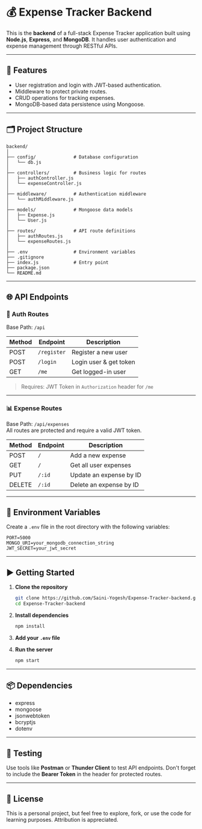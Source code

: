 # 💰 Expense Tracker Backend

This is the **backend** of a full-stack Expense Tracker application built using **Node.js**, **Express**, and **MongoDB**. It handles user authentication and expense management through RESTful APIs.

---

## 🚀 Features

- User registration and login with JWT-based authentication.
- Middleware to protect private routes.
- CRUD operations for tracking expenses.
- MongoDB-based data persistence using Mongoose.

---

## 🗂️ Project Structure

```
backend/
│
├── config/              # Database configuration
│   └── db.js
│
├── controllers/         # Business logic for routes
│   ├── authController.js
│   └── expenseController.js
│
├── middleware/          # Authentication middleware
│   └── authMiddleware.js
│
├── models/              # Mongoose data models
│   ├── Expense.js
│   └── User.js
│
├── routes/              # API route definitions
│   ├── authRoutes.js
│   └── expenseRoutes.js
│
├── .env                 # Environment variables
├── .gitignore
├── index.js             # Entry point
├── package.json
└── README.md
```

---

## 🌐 API Endpoints

### 🔐 Auth Routes

Base Path: `/api`

| Method | Endpoint    | Description            |
|--------|-------------|------------------------|
| POST   | `/register` | Register a new user    |
| POST   | `/login`    | Login user & get token |
| GET    | `/me`       | Get logged-in user     |

> Requires: JWT Token in `Authorization` header for `/me`

---

### 📊 Expense Routes

Base Path: `/api/expenses`  
All routes are protected and require a valid JWT token.

| Method | Endpoint     | Description              |
|--------|--------------|--------------------------|
| POST   | `/`          | Add a new expense        |
| GET    | `/`          | Get all user expenses    |
| PUT    | `/:id`       | Update an expense by ID  |
| DELETE | `/:id`       | Delete an expense by ID  |

---

## 🔐 Environment Variables

Create a `.env` file in the root directory with the following variables:

```env
PORT=5000
MONGO_URI=your_mongodb_connection_string
JWT_SECRET=your_jwt_secret
```

---

## ▶️ Getting Started

1. **Clone the repository**
   ```bash
   git clone https://github.com/Saini-Yogesh/Expense-Tracker-backend.git
   cd Expense-Tracker-backend
   ```

2. **Install dependencies**
   ```bash
   npm install
   ```

3. **Add your `.env` file**

4. **Run the server**
   ```bash
   npm start
   ```

---

## 📦 Dependencies

- express
- mongoose
- jsonwebtoken
- bcryptjs
- dotenv

---

## 🧪 Testing

Use tools like **Postman** or **Thunder Client** to test API endpoints. Don't forget to include the **Bearer Token** in the header for protected routes.

---

## 📄 License

This is a personal project, but feel free to explore, fork, or use the code for learning purposes. Attribution is appreciated.

